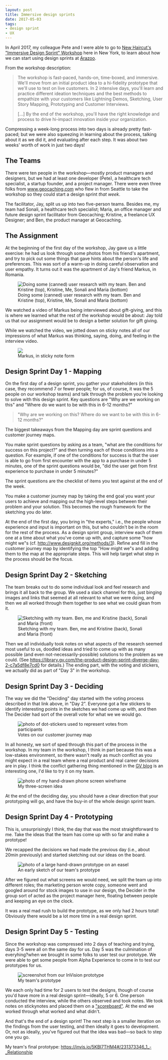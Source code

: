```yaml
---
layout: post
title: Immersive design sprints
date: 2017-05-03
tags:
- design sprint
- UX
---
```



In April 2017, my colleague Pete and I were able to go to <a href="http://www.newhaircut.com/design-sprint-academy/about-us" target="_blank">New Haircut's "Immersive Design Sprint" Workshop</a> here in New York, to learn about how we can start using design sprints at <a href="https://arazoo.com" target="_blank">Arazoo</a>.

From the workshop description:

> The workshop is fast-paced, hands-on, time-boxed, and immersive. We'll move from an initial product idea to a hi-fidelity prototype that we'll use to test on live customers. In 2 intensive days, you'll learn and practice different ideation techniques and the best methods to empathize with your customers like Lightning Demos, Sketching, User Story Mapping, Prototyping and Customer Interviews.
> 
> [...] By the end of the workshop, you'll have the right knowledge and process to drive hi-impact innovation inside your organization.

Compressing a week-long process into two days is already pretty fast-paced; but we were also squeezing in learning about the process, talking about it as we did it, and evaluating after each step. It was about two weeks' worth of work in just two days!

## The Teams

There were ten people in the workshop&mdash;mostly product managers and designers, but we had at least one developer (Pete), a healthcare tech specialist, a startup founder, and a project manager. There were even three folks from www.geocaching.com who flew in from Seattle to take the workshop so they could start a design sprint _that week_.

The facilitator, Jay, split us up into two five-person teams. Besides me, my team had Sonali, a healthcare tech specialist; Maria, an office manager and future design sprint facilitator from Geocaching; Kristine, a freelance UX Designer; and Ben, the product manager at Geocaching.

## The Assignment

At the beginning of the first day of the workshop, Jay gave us a little exercise: he had us look through some photos from his friend's apartment, and try to pick out some things that gave hints about the person's life and preferences. This was sort of a warm-up in doing careful observation and user empathy. It turns out it was the apartment of Jay's friend Markus, in Romania.

<figure>
  <img src="{{site.baseurl}}/images/2017/05/03/7.jpg" alt="Doing some (canned) user research with my team. Ben and Kristine (top), Kristine, Me, Sonali and Maria (bottom)" />
  <figcaption>Doing some (canned) user research with my team. Ben and Kristine (top), Kristine, Me, Sonali and Maria (bottom)</figcaption>
</figure>

We watched a video of Markus being interviewed about gift-giving, and this is where we learned what the rest of the workshop would be about: Jay told us that our assignment would be to design a better solution for gift giving.

While we watched the video, we jotted down on sticky notes all of our impressions of what Markus was thinking, saying, doing, and feeling in the interview video.

<figure>
  <img src="{{site.baseurl}}/images/2017/05/03/2.jpg" />
  <figcaption>Markus, in sticky note form</figcaption>
</figure>

## Design Sprint Day 1 - Mapping

On the first day of a design sprint, you gather your stakeholders (in this case, they recommend 7 or fewer people; for us, of course, it was the 5 people on our workshop teams) and talk through the problem you're looking to solve with this design sprint. Key questions are "Why are we working on this" and "Where do we want to be with this in 6-12 months?"

> "Why are we working on this? Where do we want to be with this in 6-12 months?"

The biggest takeaways from the Mapping day are sprint questions and customer journey maps.

You make sprint questions by asking as a team, "what are the conditions for success on this project?" and then turning each of those conditions into a question. For example, if one of the conditions for success is that the user is able to go from first encounter with the app to a purchase in under 5 minutes, one of the sprint questions would be, "did the user get from first experience to purchase in under 5 minutes?"

The sprint questions are the checklist of items you test against at the end of the week.

You make a customer journey map by taking the end goal you want your users to achieve and mapping out the high-level steps between their problem and your solution. This becomes the rough framework for the sketching you do later.

At the end of the first day, you bring in "the experts," i.e., the people whose experience and input is important on this, but who couldn't be in the room for the rest of the process. As a design sprint group, interview each of them one at a time about what you've come up with, and capture some "how might we"s (cf. <a href="http://www.designkit.org/methods/3" target="_blank">http://www.designkit.org/methods/3</a>). Refine and fill in the customer journey map by identifying the top "How might we"s and adding them to the map at the appropriate steps. This will help target what step in the process should be the focus.

## Design Sprint Day 2 - Sketching

The team breaks out to do some individual look and feel research and brings it all back to the group. We used a slack channel for this, just binging images and links that seemed at all relevant to what we were doing, and then we all worked through them together to see what we could glean from it.

<figure>
  <img src="{{site.baseurl}}/images/2017/05/03/5.jpg" alt="Sketching with my team. Ben, me and Kristine (back), Sonali and Maria (front)" />
  <figcaption>Sketching with my team. Ben, me and Kristine (back), Sonali and Maria (front)</figcaption>
</figure>

Then we all individually took notes on what aspects of the research seemed most useful to us, doodled ideas and tried to come up with as many possible (and even not-necessarily-possible) solutions to the problem as we could. (See <a href="https://library.gv.com/the-product-design-sprint-diverge-day-2-c7a5df8e7cd0" target="_blank">https://library.gv.com/the-product-design-sprint-diverge-day-2-c7a5df8e7cd0</a> for details.) The ending part, with the voting and stickers, we actually did as part of "Day 3" in the workshop.

## Design Sprint Day 3 - Deciding

The way we did the "Deciding" day started with the voting process described in that link above, in "Day 2". Everyone got a few stickers to identify interesting points in the sketches we had come up with, and then The Decider had sort of the overall vote for what we we would go.

<figure>
  <img src="{{site.baseurl}}/images/2017/05/03/1.jpg" alt="photo of dot-stickers used to represent votes from participants" />
  <figcaption>Votes on our customer journey map</figcaption>
</figure>

In all honesty, we sort of sped through this part of the process in the workshop. In my team in the workshop, I think in part because this was a low-stakes environment, so there wasn't really as much conflict as you might expect in a real team where a real product and real career decisions are in play. I think the conflict gathering thing mentioned in the <a href="https://library.gv.com/the-product-design-sprint-decide-day-3-7d4804bd2fd1#d8e7" target="_blank">GV blog</a> is an interesting one, I'd like to try it on my team.

<figure>
  <img src="{{site.baseurl}}/images/2017/05/03/3.jpg" alt="photo of my hand-drawn phone screen wireframe" />
  <figcaption>My three-screen idea</figcaption>
</figure>

At the end of the deciding day, you should have a clear direction that your prototyping will go, and have the buy-in of the whole design sprint team.

## Design Sprint Day 4 - Prototyping

This is, unsurprisingly I think, the day that was the most straightforward to me. Take the ideas that the team has come up with so far and make a prototype! 

We recapped the decisions we had made the previous day (i.e., about 20min previously) and started sketching out our ideas on the board.

<figure>
  <img src="{{site.baseurl}}/images/2017/05/03/4.jpg" alt="photo of a large hand-drawn prototype on an easel" />
  <figcaption>An early sketch of our team's prototype</figcaption>
</figure>

After we figured out what screens we would need, we split the team up into different roles; the marketing person wrote copy, someone went and googled around for stock images to use in our design, the Decider in the group sort of acted as the project manager here, floating between people and keeping an eye on the clock.

It was a real mad rush to build the prototype, as we only had 2 hours total! Obviously there would be a lot more time in a real design sprint.

## Design Sprint Day 5 - Testing

Since the workshop was compressed into 2 days of teaching and trying, days 3-5 were all on the same day for us. Day 5 was the culmination of everyhing?when we brought in some folks to user test our prototype. We were able to get some people from Alpha Experience to come in to test our prototypes for us.

<figure>
  <img src="{{site.baseurl}}/images/2017/05/03/6.jpg" alt="screenshot from our InVision prototype" />
  <figcaption>My team's prototype</figcaption>
</figure>

We each only had time for 2 users to test the designs, though of course you'd have more in a real design sprint&mdash;ideally, 5 or 6. One person conducted the interview, while the others observed and took notes. We took notes on stickynotes and placed them on a <a href="https://library.gv.com/the-product-design-sprint-validate-day-5-761292b20d05#98b0" target="_blank">"scoreboard"</a>. At the end we worked through what worked and what didn't.

And that's the end of a design sprint! The next step is a smaller iteration on the findings from the user testing, and then ideally it goes to development. Or, not as ideally, you've figured out that the idea was bad&mdash;so back to step one you go.

My team's final prototype: <a href="https://invis.io/5KBI7THM4#/231373346_1_-_Relationship" target="_blank">https://invis.io/5KBI7THM4#/231373346_1_-_Relationship</a>